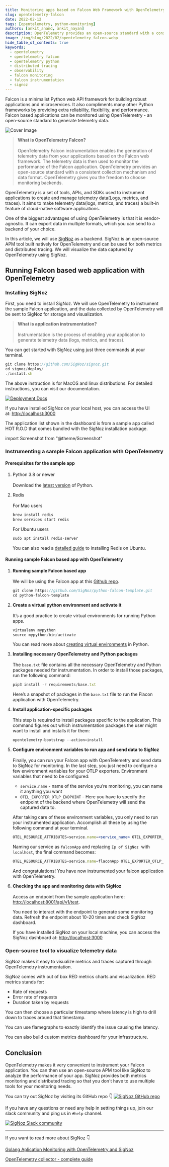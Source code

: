 ```yaml
---
title: Monitoring apps based on Falcon Web Framework with OpenTelemetry
slug: opentelemetry-falcon
date: 2022-02-12
tags: [opentelemetry, python-monitoring]
authors: [ankit_anand, ankit_nayan]
description: OpenTelemetry provides an open-source standard with a consistent collection mechanism and data format. In this article, learn how to set up monitoring for a Falcon based web application using OpenTelemetry.
image: /img/blog/2022/02/opentelemetry_falcon.webp
hide_table_of_contents: true
keywords:
  - opentelemetry
  - opentelemetry falcon
  - opentelemetry python
  - distributed tracing
  - observability
  - falcon monitoring
  - falcon instrumentation
  - signoz
---
```

<head>
  <link rel="canonical" href="https://signoz.io/blog/opentelemetry-falcon/"/>
</head>

Falcon is a minimalist Python web API framework for building robust applications and microservices. It also compliments many other Python frameworks by providing extra reliability, flexibility, and performance. Falcon based applications can be monitored using OpenTelemetry - an open-source standard to generate telemetry data.

<!--truncate-->

![Cover Image](/img/blog/2022/02/opentelemetry_falcon.webp)

> **What is OpenTelemetry Falcon?**<br></br>
> OpenTelemetry Falcon instrumentation enables the generation of telemetry data from your applications based on the Falcon web framework. The telemetry data is then used to monitor the performance of the Falcon application. OpenTelemetry provides an open-source standard with a consistent collection mechanism and data format. OpenTelemetry gives you the freedom to choose monitoring backends.

OpenTelemetry is a set of tools, APIs, and SDKs used to instrument applications to create and manage telemetry data(Logs, metrics, and traces). It aims to make telemetry data(logs, metrics, and traces) a built-in feature of cloud-native software applications.

One of the biggest advantages of using OpenTelemetry is that it is vendor-agnostic. It can export data in multiple formats, which you can send to a backend of your choice.

In this article, we will use [SigNoz](https://signoz.io/) as a backend. SigNoz is an open-source APM tool built natively for OpenTelemetry and can be used for both metrics and distributed tracing. We will visualize the data captured by OpenTelemetry using SigNoz.

## Running Falcon based web application with OpenTelemetry

### Installing SigNoz

First, you need to install SigNoz. We will use OpenTelemetry to instrument the sample Falcon application, and the data collected by OpenTelemetry will be sent to SigNoz for storage and visualization.

> **What is application instrumentation?**<br></br>
> Instrumentation is the process of enabling your application to generate telemetry data (logs, metrics, and traces).

You can get started with SigNoz using just three commands at your terminal.

``` jsx
git clone https://github.com/SigNoz/signoz.git
cd signoz/deploy/
./install.sh
```

The above instruction is for MacOS and linux distributions. For detailed instructions, you can visit our documentation.

[![Deployment Docs](/img/blog/common/deploy_docker_documentation.webp)](https://signoz.io/docs/deployment/docker/?utm_source=blog&utm_medium=opentelemetry_django)

If you have installed SigNoz on your local host, you can access the UI at: [http://localhost:3000](http://localhost:3000/application)

The application list shown in the dashboard is from a sample app called HOT R.O.D that comes bundled with the SigNoz installation package.

import Screenshot from "@theme/Screenshot"

<Screenshot
   alt="SigNoz dashboard showing application list"
   height={500}
   src="/img/blog/2021/08/signoz_dashboard_hc.webp"
   title="SigNoz Dashboard"
   width={700}
/>

### Instrumenting a sample Falcon application with OpenTelemetry

#### Prerequisites for the sample app

1. Python 3.8 or newer<br></br>
   Download the [latest version](https://www.python.org/downloads/) of Python.

2. Redis<br></br>
   For Mac users
   ```jsx
   brew install redis
   brew services start redis
   ```
   
   For Ubuntu users
   ```jsx
   sudo apt install redis-server
   ```
   
   You can also read a [detailed guide](https://www.digitalocean.com/community/tutorials/how-to-install-and-secure-redis-on-ubuntu-18-04) to installing Redis on Ubuntu.

#### Running sample Falcon based app with OpenTelemetry

1. **Running sample Falcon based app**<br></br>
   We will be using the Falcon app at this [Github repo](https://github.com/SigNoz/python-falcon-template).

   ```jsx
   git clone https://github.com/SigNoz/python-falcon-template.git
   cd python-falcon-template
   ```

2. **Create a virtual python environment and activate it**<br></br>
   It’s a good practice to create virtual environments for running Python apps.

   ```jsx
   virtualenv mypython
   source mypython/bin/activate
   ```

   You can read more about [creating virtual environments](https://uoa-eresearch.github.io/eresearch-cookbook/recipe/2014/11/26/python-virtual-env/) in Python.

3. **Installing necessary OpenTelemetry and Python packages**<br></br>
   The `base.txt` file contains all the necessary OpenTelemetry and Python packages needed for instrumentation. In order to install those packages, run the following command:

   ```jsx
   pip3 install -r requirements/base.txt
   ```
   Here’s a snapshot of packages in the `base.txt` file to run the Flacon application with OpenTelemetry.
   <Screenshot
   alt="Python packages required for the application"
   height={290}
   src="/img/blog/2022/02/opentelemetry_python_packages.png"
   width={500}
   />

4. **Install application-specific packages**<br></br>
   This step is required to install packages specific to the application. This command figures out which instrumentation packages the user might want to install and installs it for them:
   ```jsx
   opentelemetry-bootstrap --action=install
   ```

5. **Configure environment variables to run app and send data to SigNoz**<br></br>
   Finally, you can run your Falcon app with OpenTelemetry and send data to SigNoz for monitoring. In the last step, you just need to configure a few environment variables for your OTLP exporters. Environment variables that need to be configured:

   - `service.name` - name of the service you’re monitoring, you can name it anything you want
   - `OTEL_EXPORTER_OTLP_ENDPOINT` - Here you have to specify the endpoint of the backend where OpenTelemetry will send the captured data to.

   After taking care of these environment variables, you only need to run your instrumented application. Accomplish all these by using the following command at your terminal.

   ```jsx
   OTEL_RESOURCE_ATTRIBUTES=service.name=<service_name> OTEL_EXPORTER_OTLP_ENDPOINT="http://<IP of SigNoz>:4317" opentelemetry-instrument gunicorn src.app -b 0.0.0.0:8001
   ```

   Naming our service as `falconApp` and replacing `Ip of SigNoz`  with `localhost`, the final command becomes:

   ```jsx
   OTEL_RESOURCE_ATTRIBUTES=service.name=flaconApp OTEL_EXPORTER_OTLP_ENDPOINT="http://localhost:4317" opentelemetry-instrument gunicorn src.app -b 0.0.0.0:8001
   ```
   And congratulations! You have now instrumented your falcon application with OpenTelemetry.

6. **Checking the app and monitoring data with SigNoz**<br></br>
   Access an endpoint from the sample application here: [http://localhost:8001/api/v1/test](http://localhost:8001/api/v1/test).
   
   You need to interact with the endpoint to generate some monitoring data. Refresh the endpoint about 10-20 times and check SigNoz dashboard.
   
   If you have installed SigNoz on your local machine, you can access the SigNoz dashboard at: [http://localhost:3000](http://localhost:3000)

<Screenshot
   alt="Falcon based application monitored on SigNoz dashboard"
   height={500}
   src="/img/blog/2022/02/falcon_app_monitored.webp"
   title="You will find the Falcon application in the list of applications monitored on SigNoz dashboard. The other applications are from a sample app that comes loaded with SigNoz."
   width={700}
/>

### Open-source tool to visualize telemetry data
SigNoz makes it easy to visualize metrics and traces captured through OpenTelemetry instrumentation.

SigNoz comes with out of box RED metrics charts and visualization. RED metrics stands for:

- Rate of requests
- Error rate of requests
- Duration taken by requests

<Screenshot
    alt="SigNoz charts and metrics"
    height={500}
    src="/img/blog/common/signoz_charts_application_metrics.webp"
    title="Measure things like application latency, requests per sec, error percentage and see your top endpoints with SigNoz."
    width={700}
/>

You can then choose a particular timestamp where latency is high to drill down to traces around that timestamp.

<Screenshot
    alt="List of traces on SigNoz dashboard"
    height={500}
    src="/img/blog/common/signoz_list_of_traces_hc.webp"
    title="View of traces at a particular timestamp"
    width={700}
/>

You can use flamegraphs to exactly identify the issue causing the latency.

<Screenshot
    alt="Flamegraphs used to visualize spans of distributed tracing in SigNoz UI"
    height={500}
    src="/img/blog/common/signoz_flamegraphs.webp"
    title="View of traces at a particular timestamp"
    width={700}
/>

You can also build custom metrics dashboard for your infrastructure.

<Screenshot
    alt="Custom metrics dashboard"
    height={500}
    src="/img/blog/common/signoz_custom_dashboard-min.webp"
    title="You can also build a custom metrics dashboard for your infrastructure"
    width={700}
/>

## Conclusion
OpenTelemetry makes it very convenient to instrument your Falcon application. You can then use an open-source APM tool like SigNoz to analyze the performance of your app. SigNoz provides both metrics monitoring and distributed tracing so that you don't have to use multiple tools for your monitoring needs.

You can try out SigNoz by visiting its GitHub repo 👇
[![SigNoz GitHub repo](/img/blog/common/signoz_github.webp)](https://github.com/SigNoz/signoz)

If you have any questions or need any help in setting things up, join our slack community and ping us in `#help` channel.

[![SigNoz Slack community](/img/blog/common/join_slack_cta.png)](https://bit.ly/signoz-slack)

---

If you want to read more about SigNoz 👇

[Golang Aplication Monitoring with OpenTelemetry and SigNoz](https://signoz.io/opentelemetry/go/)

[OpenTelemetry collector - complete guide](https://signoz.io/blog/opentelemetry-collector-complete-guide/)



